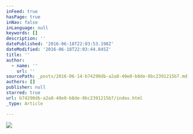 ```yaml
---
inFeed: true
hasPage: true
inNav: false
inLanguage: null
keywords: []
description: ''
datePublished: '2016-06-18T22:03:53.198Z'
dateModified: '2016-06-18T22:03:44.045Z'
title: ''
author:
  - name: ''
    url: ''
sourcePath: _posts/2016-06-14-b74290db-a2a8-40e0-b8de-0bc2391215b7.md
authors: []
publisher: null
starred: true
url: b74290db-a2a8-40e0-b8de-0bc2391215b7/index.html
_type: Article

---
```

![](https://the-grid-user-content.s3-us-west-2.amazonaws.com/646f5fc4-185b-41d7-9bba-56546cde554f.jpg)